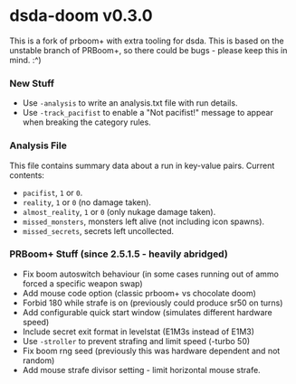 # dsda-doom v0.3.0
This is a fork of prboom+ with extra tooling for dsda.
This is based on the unstable branch of PRBoom+, so there could be bugs - please keep this in mind. :^)

### New Stuff
- Use `-analysis` to write an analysis.txt file with run details.
- Use `-track_pacifist` to enable a "Not pacifist!" message to appear when breaking the category rules.

### Analysis File
This file contains summary data about a run in key-value pairs.
Current contents:

- `pacifist`, `1` or `0`.
- `reality`, `1` or `0` (no damage taken).
- `almost_reality`, `1` or `0` (only nukage damage taken).
- `missed_monsters`, monsters left alive (not including icon spawns).
- `missed_secrets`, secrets left uncollected.

### PRBoom+ Stuff (since 2.5.1.5 - heavily abridged)
- Fix boom autoswitch behaviour (in some cases running out of ammo forced a specific weapon swap)
- Add mouse code option (classic prboom+ vs chocolate doom)
- Forbid 180 while strafe is on (previously could produce sr50 on turns)
- Add configurable quick start window (simulates different hardware speed)
- Include secret exit format in levelstat (E1M3s instead of E1M3)
- Use `-stroller` to prevent strafing and limit speed (-turbo 50)
- Fix boom rng seed (previously this was hardware dependent and not random)
- Add mouse strafe divisor setting - limit horizontal mouse strafe.
